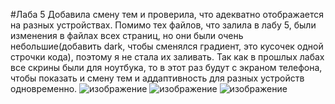 #Лаба 5
Добавила смену тем и проверила, что адекватно отображается на разных устройствах. Помимо тех файлов, что залила в лабу 5, были изменения в файлах всех страниц, но они были очень небольшие(добавить dark, чтобы сменялся градиент, это кусочек одной строчки кода), поэтому я не стала их заливать. Так как в прошлых лабах все скрины были для ноутбука, то в этот раз будут с экраном телефона, чтобы показать и смену тем и аддаптивность для разных устройств одновременно.
![изображение](https://github.com/user-attachments/assets/9bacb756-0a54-44db-b09a-a75634b766cb)
![изображение](https://github.com/user-attachments/assets/3ead4b29-9d5c-4701-b9ce-f22e3c8684ae)
![изображение](https://github.com/user-attachments/assets/4d1788d9-1e66-49f6-b8be-94e66feef2a7)


